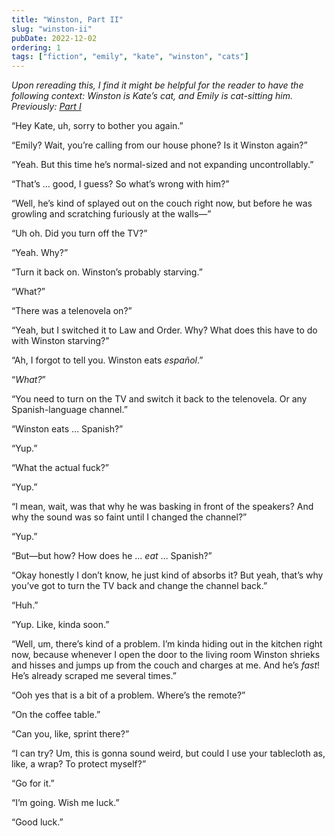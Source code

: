 ```yaml
---
title: "Winston, Part II"
slug: "winston-ii"
pubDate: 2022-12-02
ordering: 1
tags: ["fiction", "emily", "kate", "winston", "cats"]
---
```


<div class="commentary">
<i>
Upon rereading this, I find it might be helpful for the reader to have the following context: Winston is Kate’s cat, and Emily is cat-sitting him. Previously: <a href="/posts/2022/11/03/winston-i/">Part I</a>
</i>
</div>

“Hey Kate, uh, sorry to bother you again.”

“Emily? Wait, you’re calling from our house phone? Is it Winston again?”

“Yeah. But this time he’s normal-sized and not expanding uncontrollably.”

“That’s … good, I guess? So what’s wrong with him?”

“Well, he’s kind of splayed out on the couch right now, but before he was growling and scratching furiously at the walls—”

“Uh oh. Did you turn off the TV?”

“Yeah. Why?”

“Turn it back on. Winston’s probably starving.”

“What?”

“There was a telenovela on?”

“Yeah, but I switched it to Law and Order. Why? What does this have to do with Winston starving?”

“Ah, I forgot to tell you. Winston eats _español_.”

“_What?_”

“You need to turn on the TV and switch it back to the telenovela. Or any Spanish-language channel.”

“Winston eats … Spanish?”

“Yup.”

“What the actual fuck?”

“Yup.”

“I mean, wait, was that why he was basking in front of the speakers? And why the sound was so faint until I changed the channel?”

“Yup.”

“But—but how? How does he … _eat_ … Spanish?”

“Okay honestly I don’t know, he just kind of absorbs it? But yeah, that’s why you’ve got to turn the TV back and change the channel back.”

“Huh.”

“Yup. Like, kinda soon.”

“Well, um, there’s kind of a problem. I’m kinda hiding out in the kitchen right now, because whenever I open the door to the living room Winston shrieks and hisses and jumps up from the couch and charges at me. And he’s _fast_! He’s already scraped me several times.”

“Ooh yes that is a bit of a problem. Where’s the remote?”

“On the coffee table.”

“Can you, like, sprint there?”

“I can try? Um, this is gonna sound weird, but could I use your tablecloth as, like, a wrap? To protect myself?”

“Go for it.”

“I’m going. Wish me luck.”

“Good luck.”
